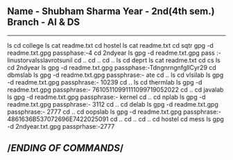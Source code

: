  Name   - Shubham Sharma
 Year   - 2nd(4th sem.)
 Branch - AI & DS
-------------------------------------------------------------------------------------------------------------------------------------------
-------------------------------------------------------------------------------------------------------------------------------------------

ls
cd college
ls
cat readme.txt
cd hostel
ls
cat readme.txt
cd sqtr
gpg -d readme.txt.gpg
passphase:-4
cd 2ndyear
ls
gpg -d readme.txt.gpg
pass :- linustorvalsslavrotsunil
cd ..
cd ..
cd ..
ls
cd deprt
ls
cat readme.txt
cd cs
ls
cd 2ndyear
ls
gpg -d readme.txt.gpg
passphase:-TdngnrngnfgllCyr29
cd dbmslab
ls
gpg -d readme.txt.gpg
passphrase:- ate
cd ..
ls
cd vlsilab
ls
gpg -d readme.txt.gpg
passphrase:- 10239
cd ..
ls 
cd thermlab
ls 
gpg -d readme.txt.gpg
passphrase:- 76105110991111099719052022
cd ..
cd javalab
ls
gpg -d readme.txt.gpg
passphrase:- kernel
cd ..
cd nplab
ls
gpg -d readme.txt.gpg
passphrase:- 3112
cd ..
cd delab 
ls 
gpg -d readme.txt.gpg
passphrase:- 2777
cd ..
cd oopslab
ls
gpg -d readme.txt.gpg
passphrase:- 4861636B537072696E7422025091
cd ..
cd ..
cd ..
cd hostel
cd mess
ls
gpg -d 2ndyear.txt.gpg
passprhase:-2777

/*ENDING OF COMMANDS*/
---------------------------------------------------------------------------------------------------------------------------------------------------